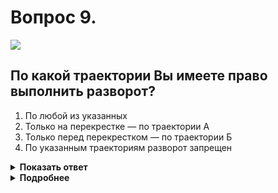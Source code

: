# Вопрос 9.

![](https://s.drom.ru/i24227/pdd/tickets/2016/1542608641.jpg)

## По какой траектории Вы имеете право выполнить разворот?

1. По любой из указанных
2. Только на перекрестке — по траектории А
3. Только перед перекрестком — по траектории Б
4. По указанным траекториям разворот запрещен

<details>
<summary><b>Показать ответ</b></summary>
Правильный ответ: 2
</details>
<details>
<summary><b>Подробнее</b></summary>
Знак 4.1.1 «Движение прямо» установлен за пересечением проезжих частей, в начале участка дороги. В таком случае он действует до первого перекрестка за знаком. Вы можете выполнить разворот только на перекрестке – по траектории «А».
</details>